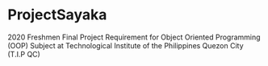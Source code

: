# ProjectSayaka
2020 Freshmen Final Project Requirement for Object Oriented Programming (OOP) Subject at Technological Institute of the Philippines Quezon City (T.I.P QC)
